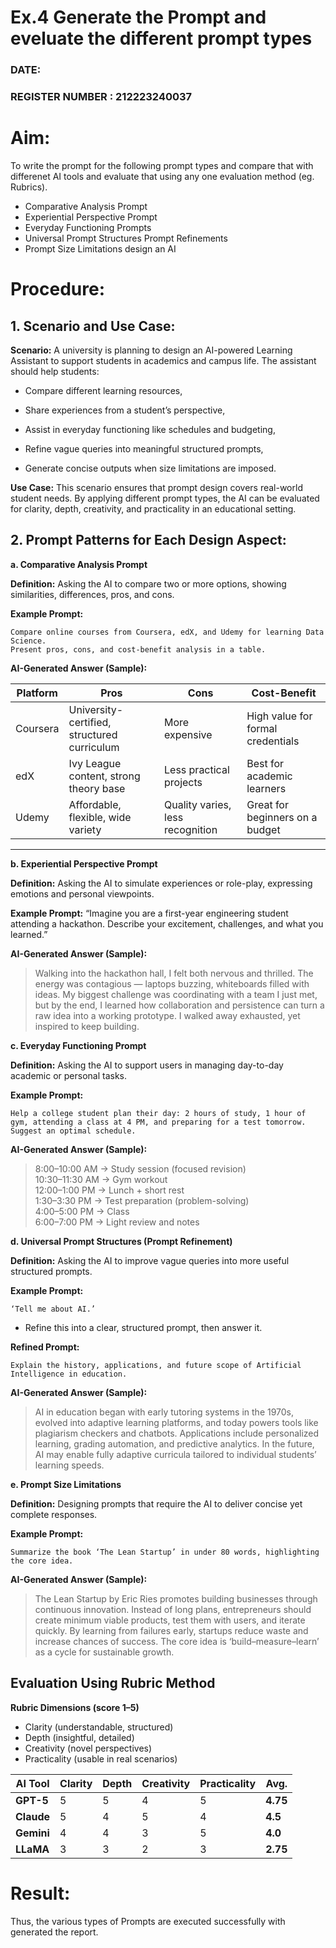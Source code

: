 # Ex.4 Generate the Prompt and eveluate the different prompt types
### DATE:                                                                            
### REGISTER NUMBER : 212223240037
# Aim: 
To write the prompt for the following prompt types and compare that with differenet AI tools and evaluate that using any one evaluation method (eg. Rubrics).  
- Comparative Analysis Prompt  
- Experiential Perspective Prompt  
- Everyday Functioning Prompts  
- Universal Prompt Structures Prompt Refinements  
- Prompt Size Limitations design an AI  

# Procedure:
## **1. Scenario and Use Case:**
**Scenario:**
A university is planning to design an AI-powered Learning Assistant to support students in academics and campus life. The assistant should help students:

- Compare different learning resources,

- Share experiences from a student’s perspective,

- Assist in everyday functioning like schedules and budgeting,

- Refine vague queries into meaningful structured prompts,

- Generate concise outputs when size limitations are imposed.

**Use Case:**
This scenario ensures that prompt design covers real-world student needs. By applying different prompt types, the AI can be evaluated for clarity, depth, creativity, and practicality in an educational setting.

## 2. Prompt Patterns for Each Design Aspect:
**a. Comparative Analysis Prompt**

**Definition:** Asking the AI to compare two or more options, showing similarities, differences, pros, and cons.

**Example Prompt:**  
``` 
Compare online courses from Coursera, edX, and Udemy for learning Data Science.
Present pros, cons, and cost-benefit analysis in a table.
```
**AI-Generated Answer (Sample):**

| Platform | Pros                                        | Cons                             | Cost-Benefit                      |
| -------- | ------------------------------------------- | -------------------------------- | --------------------------------- |
| Coursera | University-certified, structured curriculum | More expensive                   | High value for formal credentials |
| edX      | Ivy League content, strong theory base      | Less practical projects          | Best for academic learners        |
| Udemy    | Affordable, flexible, wide variety          | Quality varies, less recognition | Great for beginners on a budget   |

---
**b. Experiential Perspective Prompt**

**Definition:** Asking the AI to simulate experiences or role-play, expressing emotions and personal viewpoints.

**Example Prompt:**
“Imagine you are a first-year engineering student attending a hackathon. Describe your excitement, challenges, and what you learned.”

**AI-Generated Answer (Sample):**
> Walking into the hackathon hall, I felt both nervous and thrilled. The energy was contagious — laptops buzzing, whiteboards filled with ideas. My biggest challenge was coordinating with a team I just met, but by the end, I learned how collaboration and persistence can turn a raw idea into a working prototype. I walked away exhausted, yet inspired to keep building.

**c. Everyday Functioning Prompt**

**Definition:** Asking the AI to support users in managing day-to-day academic or personal tasks.

**Example Prompt:**
```
Help a college student plan their day: 2 hours of study, 1 hour of gym, attending a class at 4 PM, and preparing for a test tomorrow. Suggest an optimal schedule.
```

**AI-Generated Answer (Sample):**

> 8:00–10:00 AM → Study session (focused revision)  
> 10:30–11:30 AM → Gym workout  
> 12:00–1:00 PM → Lunch + short rest  
> 1:30–3:30 PM → Test preparation (problem-solving)  
> 4:00–5:00 PM → Class  
> 6:00–7:00 PM → Light review and notes  

**d. Universal Prompt Structures (Prompt Refinement)**

**Definition:** Asking the AI to improve vague queries into more useful structured prompts.

**Example Prompt:**
```
‘Tell me about AI.’
```
- Refine this into a clear, structured prompt, then answer it.

**Refined Prompt:** 
```
Explain the history, applications, and future scope of Artificial Intelligence in education.
```

**AI-Generated Answer (Sample):**
> AI in education began with early tutoring systems in the 1970s, evolved into adaptive learning platforms, and today powers tools like plagiarism checkers and chatbots. Applications include personalized learning, grading automation, and predictive analytics. In the future, AI may enable fully adaptive curricula tailored to individual students’ learning speeds.

**e. Prompt Size Limitations**

**Definition:** Designing prompts that require the AI to deliver concise yet complete responses.

**Example Prompt:**
```
Summarize the book ‘The Lean Startup’ in under 80 words, highlighting the core idea.
```

**AI-Generated Answer (Sample):**
> The Lean Startup by Eric Ries promotes building businesses through continuous innovation. Instead of long plans, entrepreneurs should create minimum viable products, test them with users, and iterate quickly. By learning from failures early, startups reduce waste and increase chances of success. The core idea is ‘build–measure–learn’ as a cycle for sustainable growth.

## Evaluation Using Rubric Method

**Rubric Dimensions (score 1–5)**
- Clarity (understandable, structured)
- Depth (insightful, detailed)
- Creativity (novel perspectives)
- Practicality (usable in real scenarios)

| **AI Tool** | **Clarity** | **Depth** | **Creativity** | **Practicality** | **Avg.** |
| ----------- | ----------- | --------- | -------------- | ---------------- | -------- |
| **GPT-5**   | 5           | 5         | 4              | 5                | **4.75** |
| **Claude**  | 5           | 4         | 5              | 4                | **4.5**  |
| **Gemini**  | 4           | 4         | 3              | 5                | **4.0**  |
| **LLaMA**   | 3           | 3         | 2              | 3                | **2.75** |


# Result: 
Thus, the various types of Prompts are executed successfully with generated the report.

